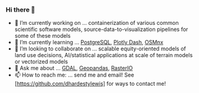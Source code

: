 ### Hi there 👋

<!--
**dhardestylewis/dhardestylewis** is a ✨ _special_ ✨ repository because its `README.md` (this file) appears on your GitHub profile.

Here are some ideas to get you started:

- 🔭 I’m currently working on ...
- 🌱 I’m currently learning ...
- 👯 I’m looking to collaborate on ...
- 🤔 I’m looking for help with ...
- 💬 Ask me about ...
- 📫 How to reach me: ...
- 😄 Pronouns: ...
- ⚡ Fun fact: ...

I design and implement intelligent decision support systems to support computational science, disaster mitigation and response, and resiliency research projects.
-->

- 🔭 I’m currently working on ... containerization of various common scientific software models, source-data-to-visualization pipelines for some of these models
- 🌱 I’m currently learning ... [PostgreSQL](https://github.com/postgres/postgres), [Plotly Dash](https://github.com/plotly/dash), [OSMnx](https://github.com/gboeing/osmnx)
- 👯 I’m looking to collaborate on ... scalable equity-oriented models of land use decisions, AI/statistical applications at scale of terrain models or vectorized models
- 💬 Ask me about ... [GDAL](https://github.com/OSGeo/gdal), [Geopandas](https://github.com/geopandas/geopandas), [RasterIO](https://github.com/mapbox/rasterio)
- 📫 How to reach me: ... send me and email! See [https://github.com/dhardestylewis] for ways to contact me!
